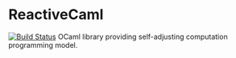 # ReactiveCaml
[![Build Status](https://travis-ci.org/matevzpoljanc/ReactiveCaml.svg?branch=master)](https://travis-ci.org/matevzpoljanc/ReactiveCaml)
OCaml library providing self-adjusting computation programming model.